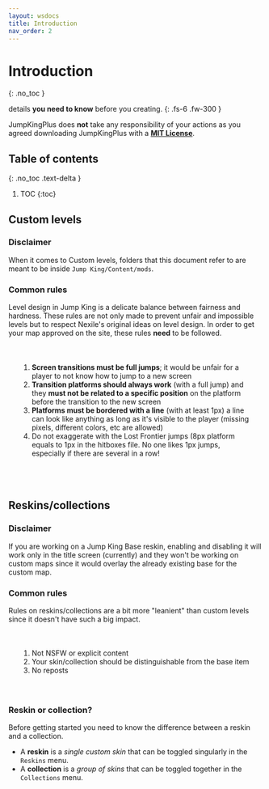 ```yaml
---
layout: wsdocs
title: Introduction
nav_order: 2
---
```


# Introduction
{: .no_toc }

details **you need to know** before you creating.
{: .fs-6 .fw-300 }

JumpKingPlus does **not** take any responsibility of your actions as you agreed downloading JumpKingPlus with a [**MIT License**](https://github.com/Phoenixx19/JumpKingPlus/blob/master/LICENSE).

## Table of contents
{: .no_toc .text-delta }

1. TOC
{:toc}

## Custom levels
### Disclaimer
When it comes to Custom levels, folders that this document refer to are meant to be inside `Jump King/Content/mods`. 

### Common rules
Level design in Jump King is a delicate balance between fairness and hardness. These rules are not only made to prevent unfair and impossible levels but to respect Nexile's original ideas on level design. In order to get your map approved on the site, these rules **need** to be followed.

<div class="intro" style="padding: 1.6em;">
    <ol>
        <li><b>Screen transitions must be full jumps</b>; it would be unfair for a player to not know how to jump to a new screen</li>
        <li><b>Transition platforms should always work</b> (with a full jump) and they <b>must not be related to a specific position</b> on the platform before the transition to the new screen</li>
        <li><b>Platforms must be bordered with a line</b> (with at least 1px) a line can look like anything as long as it's visible to the player (missing pixels, different colors, etc are allowed)</li>
        <li>Do not exaggerate with the Lost Frontier jumps (8px platform equals to 1px in the hitboxes file. No one likes 1px jumps, especially if there are several in a row!</li>
    </ol>
</div>

<br>

## Reskins/collections
### Disclaimer
If you are working on a Jump King Base reskin, enabling and disabling it will work only in the title screen (currently) and they won't be working on custom maps since it would overlay the already existing base for the custom map.

### Common rules
Rules on reskins/collections are a bit more "leanient" than custom levels since it doesn't have such a big impact.

<div class="intro" style="padding: 1.6em;">
    <ol>
        <li>Not NSFW or explicit content</li>
        <li>Your skin/collection should be distinguishable from the base item</li>
        <li>No reposts</li>
    </ol>
</div>

### Reskin or collection?
Before getting started you need to know the difference between a reskin and a collection.

- A **reskin** is a *single custom skin* that can be toggled singularly in the `Reskins` menu.
- A **collection** is a *group of skins* that can be toggled together in the `Collections` menu.